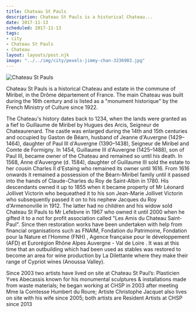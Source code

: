 ```yaml
---
title: Chateau St Pauls
description: Chateau St Pauls is a historical Chateau...
date: 2017-11-13
scheduled: 2017-11-13
tags:
- city
- Chateau St Pauls
- Chateau
layout: layouts/post.njk
image: "../../img/city/pexels-jimmy-chan-3236903.jpg"
---
```


![Chateau St Pauls](../../img/city/pexels-jimmy-chan-3236903.jpg)

Chateau St Pauls is a historical Chateau and estate in the commune of Miribel, in the Drôme département of France. The main Chateau was built during the 16th century and is listed as a "monument historique" by the French Ministry of Culture since 1922.

The Chateau's history dates back to 1234, when the lands were granted as a fief to Guillaume de Miribel by Hugues des Arcis, Seigneur de Chateaurenard. The castle was enlarged during the 14th and 15th centuries and occupied by Gaston de Béarn, husband of Jeanne d'Auvergne (1429–1464), daughter of Paul III d'Auvergne (1390–1438), Seigneur de Miribel and Comte de Formigny. In 1454, Guillaume III d'Auvergne (1425–1488), son of Paul III, became owner of the Chateau and remained so until his death. In 1568, Anne d'Auvergne (d. 1584), daughter of Guillaume III sold the estate to her cousin Charles II d'Estaing who remained its owner until 1616. From 1616 onwards it remained a possession of the Béarn-Miribel family until it passed into the hands of Claude-Charles du Roy de Saint-Albin in 1780. His descendants owned it up to 1855 when it became property of Mr Léonard Jollivet Victorin who bequeathed it to his son Jean-Marie Jollivet Victorin who subsequently passed it on to his nephew Jacques du Roy d'Armenonville in 1912. The latter had no children and his widow sold Chateau St Pauls to Mr Lefebvre in 1967 who owned it until 2000 when he gifted it to a not for profit association called "Les Amis du Chateau Saint-Paul". Since then restoration works have been undertaken with help from financial organisations such as FNAIM, Fondation du Patrimoine, Fondation pour la Nature et l’Homme (FNH) , Agence française pour le développement (AFD) et Eurorégion Rhône Alpes Auvergne - Val de Loire . It was at this time that an outbuilding which had been used as stables was restored to become an area for wine production by La Dilettante where they make their range of Cypriot wines (Anoussa Valley).

Since 2003 two artists have lived on site at Chateau St Paul’s: Plasticien Yves Abecassis known for his monumental sculptures & installations made from waste materials; he began working at CHSP in 2003 after meeting Mme la Comtesse Humbert du Roure; Artiste Christophe Jacquet also lives on site with his wife since 2005; both artists are Resident Artists at CHSP since 2013 
